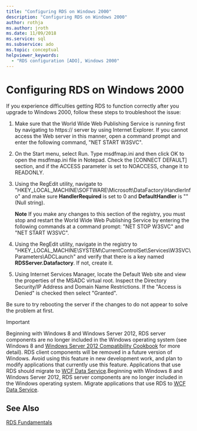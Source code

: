 ```yaml
---
title: "Configuring RDS on Windows 2000"
description: "Configuring RDS on Windows 2000"
author: rothja
ms.author: jroth
ms.date: 11/09/2018
ms.service: sql
ms.subservice: ado
ms.topic: conceptual
helpviewer_keywords:
  - "RDS configuration [ADO], Windows 2000"
---
```

# Configuring RDS on Windows 2000
If you experience difficulties getting RDS to function correctly after you upgrade to Windows 2000, follow these steps to troubleshoot the issue:  
  
1.  Make sure that the World Wide Web Publishing Service is running first by navigating to https:// server by using Internet Explorer. If you cannot access the Web server in this manner, open a command prompt and enter the following command, "NET START W3SVC".  
  
2.  On the Start menu, select Run. Type msdfmap.ini and then click OK to open the msdfmap.ini file in Notepad. Check the [CONNECT DEFAULT] section, and if the ACCESS parameter is set to NOACCESS, change it to READONLY.  
  
3.  Using the RegEdit utility, navigate to "HKEY_LOCAL_MACHINE\SOFTWARE\Microsoft\DataFactory\HandlerInfo" and make sure **HandlerRequired** is set to 0 and **DefaultHandler** is "" (Null string).  
  
     **Note** If you make any changes to this section of the registry, you must stop and restart the World Wide Web Publishing Service by entering the following commands at a command prompt: "NET STOP W3SVC" and "NET START W3SVC".  
  
4.  Using the RegEdit utility, navigate in the registry to "HKEY_LOCAL_MACHINE\SYSTEM\CurrentControlSet\Services\W3SVC\Parameters\ADCLaunch" and verify that there is a key named **RDSServer.Datafactory**. If not, create it.  
  
5.  Using Internet Services Manager, locate the Default Web site and view the properties of the MSADC virtual root. Inspect the Directory Security/IP Address and Domain Name Restrictions. If the "Access is Denied" is checked then select "Granted".  
  
 Be sure to try rebooting the server if the changes to do not appear to solve the problem at first.  
  
> [!IMPORTANT]
>  Beginning with Windows 8 and Windows Server 2012, RDS server components are no longer included in the Windows operating system (see Windows 8 and [Windows Server 2012 Compatibility Cookbook](https://www.microsoft.com/download/details.aspx?id=27416) for more detail). RDS client components will be removed in a future version of Windows. Avoid using this feature in new development work, and plan to modify applications that currently use this feature. Applications that use RDS should migrate to [WCF Data Service](/dotnet/framework/wcf/).Beginning with Windows 8 and Windows Server 2012, RDS server components are no longer included in the Windows operating system. Migrate applications that use RDS to [WCF Data Service](/dotnet/framework/wcf/).  
  
## See Also  
 [RDS Fundamentals](./rds-fundamentals.md)